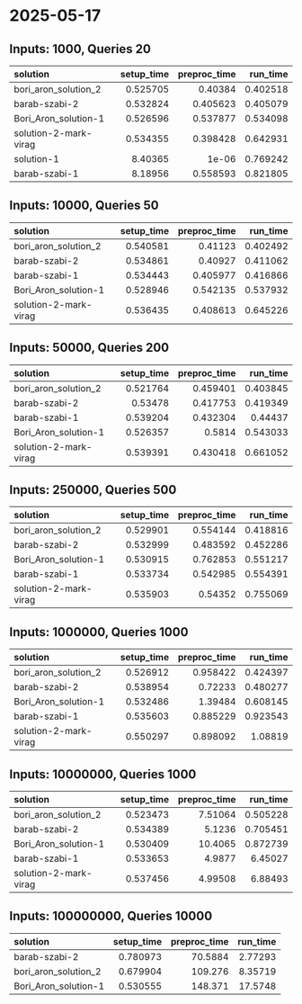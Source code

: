 # 2025-05-17

## Inputs: 1000, Queries 20

| solution              |   setup_time |   preproc_time |   run_time |
|:----------------------|-------------:|---------------:|-----------:|
| bori_aron_solution_2  |     0.525705 |       0.40384  |   0.402518 |
| barab-szabi-2         |     0.532824 |       0.405623 |   0.405079 |
| Bori_Aron_solution-1  |     0.526596 |       0.537877 |   0.534098 |
| solution-2-mark-virag |     0.534355 |       0.398428 |   0.642931 |
| solution-1            |     8.40365  |       1e-06    |   0.769242 |
| barab-szabi-1         |     8.18956  |       0.558593 |   0.821805 |

## Inputs: 10000, Queries 50

| solution              |   setup_time |   preproc_time |   run_time |
|:----------------------|-------------:|---------------:|-----------:|
| bori_aron_solution_2  |     0.540581 |       0.41123  |   0.402492 |
| barab-szabi-2         |     0.534861 |       0.40927  |   0.411062 |
| barab-szabi-1         |     0.534443 |       0.405977 |   0.416866 |
| Bori_Aron_solution-1  |     0.528946 |       0.542135 |   0.537932 |
| solution-2-mark-virag |     0.536435 |       0.408613 |   0.645226 |

## Inputs: 50000, Queries 200

| solution              |   setup_time |   preproc_time |   run_time |
|:----------------------|-------------:|---------------:|-----------:|
| bori_aron_solution_2  |     0.521764 |       0.459401 |   0.403845 |
| barab-szabi-2         |     0.53478  |       0.417753 |   0.419349 |
| barab-szabi-1         |     0.539204 |       0.432304 |   0.44437  |
| Bori_Aron_solution-1  |     0.526357 |       0.5814   |   0.543033 |
| solution-2-mark-virag |     0.539391 |       0.430418 |   0.661052 |

## Inputs: 250000, Queries 500

| solution              |   setup_time |   preproc_time |   run_time |
|:----------------------|-------------:|---------------:|-----------:|
| bori_aron_solution_2  |     0.529901 |       0.554144 |   0.418816 |
| barab-szabi-2         |     0.532999 |       0.483592 |   0.452286 |
| Bori_Aron_solution-1  |     0.530915 |       0.762853 |   0.551217 |
| barab-szabi-1         |     0.533734 |       0.542985 |   0.554391 |
| solution-2-mark-virag |     0.535903 |       0.54352  |   0.755069 |

## Inputs: 1000000, Queries 1000

| solution              |   setup_time |   preproc_time |   run_time |
|:----------------------|-------------:|---------------:|-----------:|
| bori_aron_solution_2  |     0.526912 |       0.958422 |   0.424397 |
| barab-szabi-2         |     0.538954 |       0.72233  |   0.480277 |
| Bori_Aron_solution-1  |     0.532486 |       1.39484  |   0.608145 |
| barab-szabi-1         |     0.535603 |       0.885229 |   0.923543 |
| solution-2-mark-virag |     0.550297 |       0.898092 |   1.08819  |

## Inputs: 10000000, Queries 1000

| solution              |   setup_time |   preproc_time |   run_time |
|:----------------------|-------------:|---------------:|-----------:|
| bori_aron_solution_2  |     0.523473 |        7.51064 |   0.505228 |
| barab-szabi-2         |     0.534389 |        5.1236  |   0.705451 |
| Bori_Aron_solution-1  |     0.530409 |       10.4065  |   0.872739 |
| barab-szabi-1         |     0.533653 |        4.9877  |   6.45027  |
| solution-2-mark-virag |     0.537456 |        4.99508 |   6.88493  |

## Inputs: 100000000, Queries 10000

| solution             |   setup_time |   preproc_time |   run_time |
|:---------------------|-------------:|---------------:|-----------:|
| barab-szabi-2        |     0.780973 |        70.5884 |    2.77293 |
| bori_aron_solution_2 |     0.679904 |       109.276  |    8.35719 |
| Bori_Aron_solution-1 |     0.530555 |       148.371  |   17.5748  |